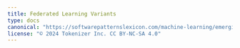 ```yaml
---
title: Federated Learning Variants
type: docs
canonical: "https://softwarepatternslexicon.com/machine-learning/emerging-fields/federated-learning-variants"
license: "© 2024 Tokenizer Inc. CC BY-NC-SA 4.0"
---
```

